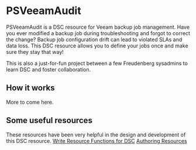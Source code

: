 # PSVeeamAudit

PSVeeamAudit is a DSC resource for Veeam backup job management. Have you ever modified a backup job during troubleshooting and forgot to correct the change? Backup job configuration drift can lead to violated SLAs and data loss. This DSC resource allows you to define your jobs once and make sure they stay that way!

This is also a just-for-fun project between a few Freudenberg sysadmins to learn DSC and foster collaboration.

## How it works

More to come here.

## Some useful resources

These resources have been very helpful in the design and development of this DSC resource.
[Write Resource Functions for DSC](https://blogs.technet.microsoft.com/heyscriptingguy/2015/05/12/write-targetresource-functions-for-powershell-dsc/)
[Authoring Resources](https://docs.microsoft.com/en-us/powershell/dsc/authoringresource)
